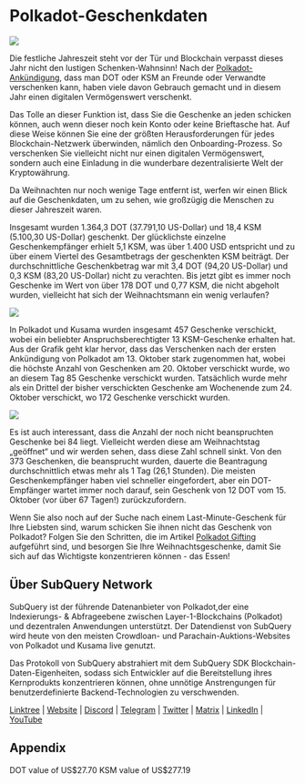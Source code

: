 # Polkadot-Geschenkdaten

![](https://miro.medium.com/max/1400/1*Y_Fm1wWLcN9lAbWr0KK1qA.png)

Die festliche Jahreszeit steht vor der Tür und Blockchain verpasst dieses Jahr nicht den lustigen Schenken-Wahnsinn! Nach der [Polkadot-Ankündigung](https://polkadot.network/blog/introducing-polkadot-kusama-gifts/), dass man DOT oder KSM an Freunde oder Verwandte verschenken kann, haben viele davon Gebrauch gemacht und in diesem Jahr einen digitalen Vermögenswert verschenkt.

Das Tolle an dieser Funktion ist, dass Sie die Geschenke an jeden schicken können, auch wenn dieser noch kein Konto oder keine Brieftasche hat. Auf diese Weise können Sie eine der größten Herausforderungen für jedes Blockchain-Netzwerk überwinden, nämlich den Onboarding-Prozess. So verschenken Sie vielleicht nicht nur einen digitalen Vermögenswert, sondern auch eine Einladung in die wunderbare dezentralisierte Welt der Kryptowährung.

Da Weihnachten nur noch wenige Tage entfernt ist, werfen wir einen Blick auf die Geschenkdaten, um zu sehen, wie großzügig die Menschen zu dieser Jahreszeit waren.

Insgesamt wurden 1.364,3 DOT (37.791,10 US-Dollar) und 18,4 KSM (5.100,30 US-Dollar) geschenkt. Der glücklichste einzelne Geschenkempfänger erhielt 5,1 KSM, was über 1.400 USD entspricht und zu über einem Viertel des Gesamtbetrags der geschenkten KSM beiträgt. Der durchschnittliche Geschenkbetrag war mit 3,4 DOT (94,20 US-Dollar) und 0,3 KSM (83,20 US-Dollar) nicht zu verachten. Bis jetzt gibt es immer noch Geschenke im Wert von über 178 DOT und 0,77 KSM, die nicht abgeholt wurden, vielleicht hat sich der Weihnachtsmann ein wenig verlaufen?

![](https://miro.medium.com/max/1400/0*39FkrB8c1ZE2LhlU)

In Polkadot und Kusama wurden insgesamt 457 Geschenke verschickt, wobei ein beliebter Anspruchsberechtigter 13 KSM-Geschenke erhalten hat. Aus der Grafik geht klar hervor, dass das Verschenken nach der ersten Ankündigung von Polkadot am 13. Oktober stark zugenommen hat, wobei die höchste Anzahl von Geschenken am 20. Oktober verschickt wurde, wo an diesem Tag 85 Geschenke verschickt wurden. Tatsächlich wurde mehr als ein Drittel der bisher verschickten Geschenke am Wochenende zum 24. Oktober verschickt, wo 172 Geschenke verschickt wurden.

![](https://miro.medium.com/max/1400/0*F12i2JCMl0YOwaLG)

Es ist auch interessant, dass die Anzahl der noch nicht beanspruchten Geschenke bei 84 liegt. Vielleicht werden diese am Weihnachtstag „geöffnet“ und wir werden sehen, dass diese Zahl schnell sinkt. Von den 373 Geschenken, die beansprucht wurden, dauerte die Beantragung durchschnittlich etwas mehr als 1 Tag (26,1 Stunden). Die meisten Geschenkempfänger haben viel schneller eingefordert, aber ein DOT-Empfänger wartet immer noch darauf, sein Geschenk von 12 DOT vom 15. Oktober (vor über 67 Tagen!) zurückzufordern.

Wenn Sie also noch auf der Suche nach einem Last-Minute-Geschenk für Ihre Liebsten sind, warum schicken Sie ihnen nicht das Geschenk von Polkadot? Folgen Sie den Schritten, die im Artikel [Polkadot Gifting](https://polkadot.network/blog/introducing-polkadot-kusama-gifts/) aufgeführt sind, und besorgen Sie Ihre Weihnachtsgeschenke, damit Sie sich auf das Wichtigste konzentrieren können - das Essen!

## Über SubQuery Network

SubQuery ist der führende Datenanbieter von Polkadot,der eine Indexierungs- & Abfrageebene zwischen Layer-1-Blockchains (Polkadot) und dezentralen Anwendungen unterstützt. Der Datendienst von SubQuery wird heute von den meisten Crowdloan- und Parachain-Auktions-Websites von Polkadot und Kusama live genutzt.

Das Protokoll von SubQuery abstrahiert mit dem SubQuery SDK Blockchain-Daten-Eigenheiten, sodass sich Entwickler auf die Bereitstellung ihres Kernprodukts konzentrieren können, ohne unnötige Anstrengungen für benutzerdefinierte Backend-Technologien zu verschwenden.

​​​​[Linktree](https://linktr.ee/subquerynetwork) | [Website](https://subquery.network/) | [Discord](https://discord.com/invite/78zg8aBSMG) | [Telegram](https://t.me/subquerynetwork) | [Twitter](https://twitter.com/subquerynetwork) | [Matrix](https://matrix.to/#/#subquery:matrix.org) | [LinkedIn](https://www.linkedin.com/company/subquery) | [YouTube](https://www.youtube.com/channel/UCi1a6NUUjegcLHDFLr7CqLw)

## Appendix

DOT value of US\$27.70 KSM value of US\$277.19
